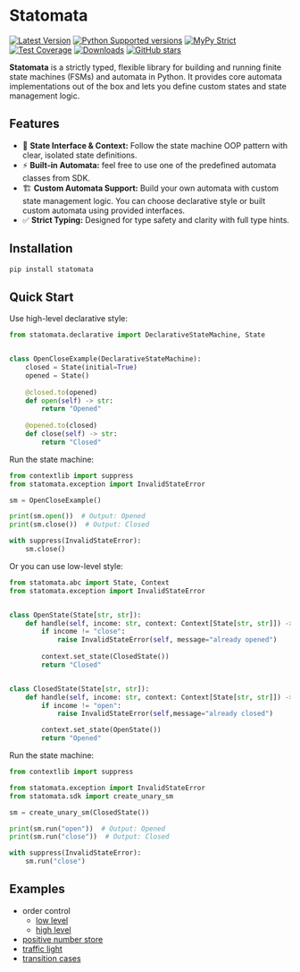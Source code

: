 # Statomata

[![Latest Version](https://img.shields.io/pypi/v/statomata.svg)](https://pypi.python.org/pypi/statomata)
[![Python Supported versions](https://img.shields.io/pypi/pyversions/statomata.svg)](https://pypi.python.org/pypi/statomata)
[![MyPy Strict](https://img.shields.io/badge/mypy-strict-blue)](https://mypy.readthedocs.io/en/stable/getting_started.html#strict-mode-and-configuration)
[![Test Coverage](https://codecov.io/gh/zerlok/statomata/branch/main/graph/badge.svg)](https://codecov.io/gh/zerlok/statomata)
[![Downloads](https://img.shields.io/pypi/dm/statomata.svg)](https://pypistats.org/packages/statomata)
[![GitHub stars](https://img.shields.io/github/stars/zerlok/statomata)](https://github.com/zerlok/statomata/stargazers)

**Statomata** is a strictly typed, flexible library for building and running finite state machines (FSMs) and automata
in Python. It provides core automata implementations out of the box and lets you define custom states and state
management logic.

## Features

- 🧠 **State Interface & Context:** Follow the state machine OOP pattern with clear, isolated state definitions.
- ⚡ **Built-in Automata:** feel free to use one of the predefined automata classes from SDK.
- 🏗 **Custom Automata Support:** Build your own automata with custom state management logic. You can choose declarative
  style or built custom automata using provided interfaces.
- ✅ **Strict Typing:** Designed for type safety and clarity with full type hints.

## Installation

```bash
pip install statomata
```

## Quick Start

Use high-level declarative style:

```python
from statomata.declarative import DeclarativeStateMachine, State


class OpenCloseExample(DeclarativeStateMachine):
    closed = State(initial=True)
    opened = State()
    
    @closed.to(opened)
    def open(self) -> str:
        return "Opened"
    
    @opened.to(closed)
    def close(self) -> str:
        return "Closed"
```

Run the state machine:

```python
from contextlib import suppress
from statomata.exception import InvalidStateError

sm = OpenCloseExample()

print(sm.open())  # Output: Opened
print(sm.close())  # Output: Closed

with suppress(InvalidStateError):
    sm.close()
```

Or you can use low-level style:

```python
from statomata.abc import State, Context
from statomata.exception import InvalidStateError


class OpenState(State[str, str]):
    def handle(self, income: str, context: Context[State[str, str]]) -> str:
        if income != "close":
            raise InvalidStateError(self, message="already opened")
        
        context.set_state(ClosedState())
        return "Closed"


class ClosedState(State[str, str]):
    def handle(self, income: str, context: Context[State[str, str]]) -> str:
        if income != "open":
            raise InvalidStateError(self,message="already closed")

        context.set_state(OpenState())
        return "Opened"
```

Run the state machine:

```python
from contextlib import suppress

from statomata.exception import InvalidStateError
from statomata.sdk import create_unary_sm

sm = create_unary_sm(ClosedState())

print(sm.run("open"))  # Output: Opened
print(sm.run("close"))  # Output: Closed

with suppress(InvalidStateError):
    sm.run("close")
```

## Examples

* order control
  * [low level](examples/state_machines/order_control_low_level.py)
  * [high level](examples/state_machines/order_control.py)
* [positive number store](examples/state_machines/positive_number_store.py)
* [traffic light](examples/state_machines/traffic_light_low_level.py)
* [transition cases](examples/state_machines/transition_cases.py)
